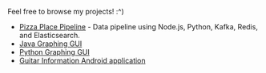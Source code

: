 Feel free to browse my projects! :^)

- [Pizza Place Pipeline](https://github.com/danigil/Pizza-Place-Pipeline) - Data pipeline using Node.js, Python, Kafka, Redis, and Elasticsearch.
- [Java Graphing GUI](https://github.com/danigil/GraphGUI)
- [Python Graphing GUI](https://github.com/danigil/GraphGUIPY)
- [Guitar Information Android application](https://github.com/danigil/GuitarGuide)
